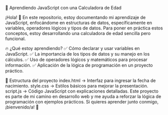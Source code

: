 🚀 Aprendiendo JavaScript con una Calculadora de Edad


¡Hola! 👋 En este repositorio, estoy documentando mi aprendizaje de JavaScript, enfocándome en estructuras de datos, específicamente en variables, operadores lógicos y tipos de datos. Para poner en práctica estos conceptos, estoy desarrollando una calculadora de edad sencilla pero funcional.

🔥 ¿Qué estoy aprendiendo?
✅ Cómo declarar y usar variables en JavaScript.
✅ La importancia de los tipos de datos y su manejo en los cálculos.
✅ Uso de operadores lógicos y matemáticos para procesar información.
✅ Aplicación de la lógica de programación en un proyecto práctico.

📁 Estructura del proyecto
index.html → Interfaz para ingresar la fecha de nacimiento.
style.css → Estilos básicos para mejorar la presentación.
script.js → Código JavaScript con explicaciones detalladas.
Este proyecto es parte de mi camino en desarrollo web y me ayuda a reforzar la lógica de programación con ejemplos prácticos. Si quieres aprender junto conmigo, ¡bienvenido/a! 🚀
